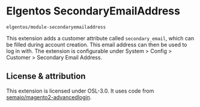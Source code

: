 # Elgentos SecondaryEmailAddress

`elgentos/module-secondaryemailaddress`

This extension adds a customer attribute called `secondary_email`, which can be filled during account creation. This email address can then be used to log in with. The extension is configurable under System > Config > Customer > Secondary Email Address.

## License & attribution

This extension is licensed under OSL-3.0. It uses code from [semaio/magento2-advancedlogin](https://github.com/semaio/Magento2-AdvancedLogin).
